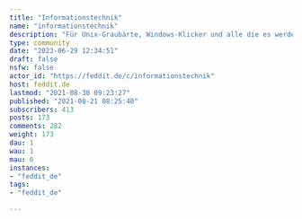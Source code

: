 ```yaml
---
title: "Informationstechnik" 
name: "informationstechnik"
description: "Für Unix-Graubärte, Windows-Klicker und alle die es werden wollen."
type: community
date: "2023-06-29 12:34:51"
draft: false
nsfw: false
actor_id: "https://feddit.de/c/informationstechnik"
host: feddit.de
lastmod: "2021-08-30 09:23:27"
published: "2021-08-21 08:25:40"
subscribers: 413
posts: 173
comments: 282
weight: 173
dau: 1
wau: 1
mau: 6
instances:
- "feddit_de"
tags: 
- "feddit_de"

---
```

